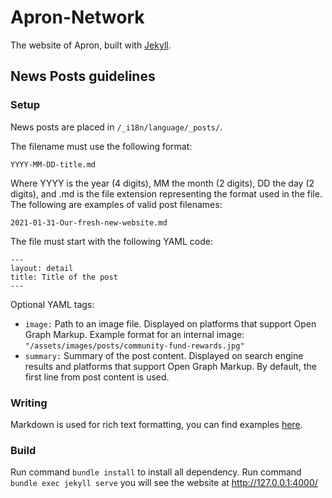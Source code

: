 # Apron-Network

The website of Apron, built with [Jekyll](https://jekyllrb.com/docs/home/).

## News Posts guidelines

### Setup
News posts are placed in `/_i18n/language/_posts/`.

The filename must use the following format:
````
YYYY-MM-DD-title.md
````

Where YYYY is the year (4 digits), MM the month (2 digits), DD the day (2 digits), and .md is the file extension representing the format used in the file. The following are examples of valid post filenames:

````
2021-01-31-Our-fresh-new-website.md
````

The file must start with the following YAML code:
````
---
layout: detail
title: Title of the post
---
````
Optional YAML tags:
* `image:` Path to an image file. Displayed on platforms that support Open Graph Markup. Example format for an internal image: `"/assets/images/posts/community-fund-rewards.jpg"`
* `summary:` Summary of the post content. Displayed on search engine results and platforms that support Open Graph Markup. By default, the first line from post content is used.

### Writing
Markdown is used for rich text formatting, you can find examples [here](https://github.com/adam-p/markdown-here/wiki/Markdown-Cheatsheet).

### Build
Run command `bundle install` to install all dependency.
Run command `bundle exec jekyll serve` you will see the website at http://127.0.0.1:4000/
